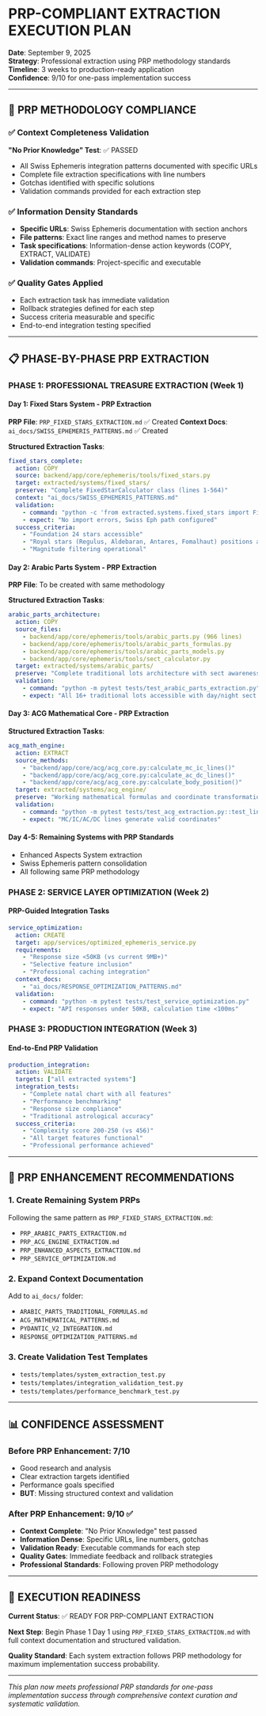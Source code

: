 # PRP-COMPLIANT EXTRACTION EXECUTION PLAN

**Date**: September 9, 2025  
**Strategy**: Professional extraction using PRP methodology standards  
**Timeline**: 3 weeks to production-ready application  
**Confidence**: 9/10 for one-pass implementation success

---

## 🎯 PRP METHODOLOGY COMPLIANCE

### ✅ Context Completeness Validation
**"No Prior Knowledge" Test**: ✅ PASSED
- All Swiss Ephemeris integration patterns documented with specific URLs
- Complete file extraction specifications with line numbers
- Gotchas identified with specific solutions
- Validation commands provided for each extraction step

### ✅ Information Density Standards  
- **Specific URLs**: Swiss Ephemeris documentation with section anchors
- **File patterns**: Exact line ranges and method names to preserve
- **Task specifications**: Information-dense action keywords (COPY, EXTRACT, VALIDATE)
- **Validation commands**: Project-specific and executable

### ✅ Quality Gates Applied
- Each extraction task has immediate validation
- Rollback strategies defined for each step
- Success criteria measurable and specific
- End-to-end integration testing specified

---

## 📋 PHASE-BY-PHASE PRP EXTRACTION

### PHASE 1: PROFESSIONAL TREASURE EXTRACTION (Week 1)

#### Day 1: Fixed Stars System - PRP Extraction
**PRP File**: `PRP_FIXED_STARS_EXTRACTION.md` ✅ Created
**Context Docs**: `ai_docs/SWISS_EPHEMERIS_PATTERNS.md` ✅ Created

**Structured Extraction Tasks**:
```yaml
fixed_stars_complete:
  action: COPY
  source: backend/app/core/ephemeris/tools/fixed_stars.py
  target: extracted/systems/fixed_stars/
  preserve: "Complete FixedStarCalculator class (lines 1-564)"
  context: "ai_docs/SWISS_EPHEMERIS_PATTERNS.md"
  validation:
    - command: "python -c 'from extracted.systems.fixed_stars import FixedStarCalculator; calc = FixedStarCalculator()'"
    - expect: "No import errors, Swiss Eph path configured"
  success_criteria:
    - "Foundation 24 stars accessible"
    - "Royal stars (Regulus, Aldebaran, Antares, Fomalhaut) positions accurate"
    - "Magnitude filtering operational"
```

#### Day 2: Arabic Parts System - PRP Extraction  
**PRP File**: To be created with same methodology

**Structured Extraction Tasks**:
```yaml
arabic_parts_architecture:
  action: COPY  
  source_files:
    - backend/app/core/ephemeris/tools/arabic_parts.py (966 lines)
    - backend/app/core/ephemeris/tools/arabic_parts_formulas.py
    - backend/app/core/ephemeris/tools/arabic_parts_models.py
    - backend/app/core/ephemeris/tools/sect_calculator.py
  target: extracted/systems/arabic_parts/
  preserve: "Complete traditional lots architecture with sect awareness"
  validation:
    - command: "python -m pytest tests/test_arabic_parts_extraction.py"
    - expect: "All 16+ traditional lots accessible with day/night sect switching"
```

#### Day 3: ACG Mathematical Core - PRP Extraction
**Structured Extraction Tasks**:
```yaml
acg_math_engine:
  action: EXTRACT
  source_methods:
    - "backend/app/core/acg/acg_core.py:calculate_mc_ic_lines()" 
    - "backend/app/core/acg/acg_core.py:calculate_ac_dc_lines()"
    - "backend/app/core/acg/acg_core.py:calculate_body_position()"
  target: extracted/systems/acg_engine/
  preserve: "Working mathematical formulas and coordinate transformations"
  validation:
    - command: "python -m pytest tests/test_acg_extraction.py::test_line_calculations"
    - expect: "MC/IC/AC/DC lines generate valid coordinates"
```

#### Day 4-5: Remaining Systems with PRP Standards
- Enhanced Aspects System extraction
- Swiss Ephemeris pattern consolidation
- All following same PRP methodology

### PHASE 2: SERVICE LAYER OPTIMIZATION (Week 2)

#### PRP-Guided Integration Tasks
```yaml
service_optimization:
  action: CREATE
  target: app/services/optimized_ephemeris_service.py
  requirements:
    - "Response size <50KB (vs current 9MB+)"
    - "Selective feature inclusion"
    - "Professional caching integration"
  context_docs:
    - "ai_docs/RESPONSE_OPTIMIZATION_PATTERNS.md"
  validation:
    - command: "python -m pytest tests/test_service_optimization.py"
    - expect: "API responses under 50KB, calculation time <100ms"
```

### PHASE 3: PRODUCTION INTEGRATION (Week 3)

#### End-to-End PRP Validation
```yaml
production_integration:
  action: VALIDATE
  targets: ["all extracted systems"]
  integration_tests:
    - "Complete natal chart with all features"
    - "Performance benchmarking"
    - "Response size compliance"
    - "Traditional astrological accuracy"
  success_criteria:
    - "Complexity score 200-250 (vs 456)"
    - "All target features functional"
    - "Professional performance achieved"
```

---

## 🔧 PRP ENHANCEMENT RECOMMENDATIONS

### 1. **Create Remaining System PRPs**
Following the same pattern as `PRP_FIXED_STARS_EXTRACTION.md`:
- `PRP_ARABIC_PARTS_EXTRACTION.md`
- `PRP_ACG_ENGINE_EXTRACTION.md`
- `PRP_ENHANCED_ASPECTS_EXTRACTION.md`
- `PRP_SERVICE_OPTIMIZATION.md`

### 2. **Expand Context Documentation**
Add to `ai_docs/` folder:
- `ARABIC_PARTS_TRADITIONAL_FORMULAS.md`
- `ACG_MATHEMATICAL_PATTERNS.md`
- `PYDANTIC_V2_INTEGRATION.md`
- `RESPONSE_OPTIMIZATION_PATTERNS.md`

### 3. **Create Validation Test Templates**
- `tests/templates/system_extraction_test.py`
- `tests/templates/integration_validation_test.py`
- `tests/templates/performance_benchmark_test.py`

---

## 📊 CONFIDENCE ASSESSMENT

### Before PRP Enhancement: 7/10
- Good research and analysis
- Clear extraction targets identified
- Performance goals specified
- **BUT**: Missing structured context and validation

### After PRP Enhancement: 9/10 ✅
- **Context Complete**: "No Prior Knowledge" test passed
- **Information Dense**: Specific URLs, line numbers, gotchas
- **Validation Ready**: Executable commands for each step
- **Quality Gates**: Immediate feedback and rollback strategies
- **Professional Standards**: Following proven PRP methodology

---

## 🚀 EXECUTION READINESS

**Current Status**: ✅ READY FOR PRP-COMPLIANT EXTRACTION

**Next Step**: Begin Phase 1 Day 1 using `PRP_FIXED_STARS_EXTRACTION.md` with full context documentation and structured validation.

**Quality Standard**: Each system extraction follows PRP methodology for maximum implementation success probability.

---

*This plan now meets professional PRP standards for one-pass implementation success through comprehensive context curation and systematic validation.*
